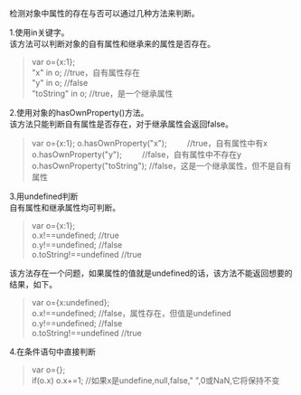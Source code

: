 检测对象中属性的存在与否可以通过几种方法来判断。

1.使用in关键字。  
该方法可以判断对象的自有属性和继承来的属性是否存在。
>var o={x:1};  
"x" in o;            //true，自有属性存在  
"y" in o;            //false  
"toString" in o;     //true，是一个继承属性    

2.使用对象的hasOwnProperty()方法。   
该方法只能判断自有属性是否存在，对于继承属性会返回false。
>var o={x:1};
o.hasOwnProperty("x");    　　 //true，自有属性中有x   
o.hasOwnProperty("y");    　　 //false，自有属性中不存在y   
o.hasOwnProperty("toString"); //false，这是一个继承属性，但不是自有属性    

3.用undefined判断  
自有属性和继承属性均可判断。  
>var o={x:1};  
o.x!==undefined;        //true  
o.y!==undefined;        //false  
o.toString!==undefined  //true  

该方法存在一个问题，如果属性的值就是undefined的话，该方法不能返回想要的结果，如下。  
>var o={x:undefined};  
o.x!==undefined;        //false，属性存在，但值是undefined  
o.y!==undefined;        //false  
o.toString!==undefined  //true  


4.在条件语句中直接判断  
>var o={};  
if(o.x) o.x+=1;  //如果x是undefine,null,false," ",0或NaN,它将保持不变  